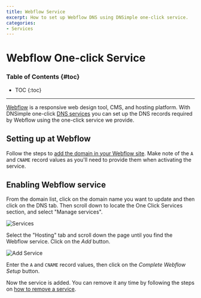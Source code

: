 ```yaml
---
title: Webflow Service
excerpt: How to set up Webflow DNS using DNSimple one-click service.
categories:
- Services
---
```


# Webflow One-click Service

### Table of Contents {#toc}

* TOC
{:toc}

---

[Webflow](http://www.webflow.com) is a responsive web design tool, CMS, and hosting platform. With DNSimple one-click [DNS services](/categories/services/) you can set up the DNS records required by Webflow using the one-click service we provide.


## Setting up at Webflow

Follow the steps to [add the domain in your Webflow site](https://university.webflow.com/lesson/connect-a-custom-domain). Make note of the `A` and `CNAME` record values as you'll need to provide them when activating the service.


## Enabling Webflow service

From the domain list, click on the domain name you want to update and then click on the DNS tab. Then scroll down to locate the One Click Services section, and select "Manage services".

![Services](/files/services-dns-page-add.png)

Select the "Hosting" tab and scroll down the page until you find the Webflow service. Click on the *Add* button.

![Add Service](/files/services-webflow.png)

Enter the `A` and `CNAME` record values, then click on the *Complete Webflow Setup* button.

Now the service is added. You can remove it any time by following the steps on [how to remove a service](/articles/services/#removing-services).
